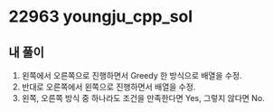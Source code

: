 # 22963 youngju_cpp_sol
## 내 풀이
1. 왼쪽에서 오른쪽으로 진행하면서 Greedy 한 방식으로 배열을 수정.
2. 반대로 오른쪽에서 왼쪽으로 진행하면서 배열을 수정.
3. 왼쪽, 오른쪽 방식 중 하나라도 조건을 만족한다면 Yes, 그렇지 않다면 No.
